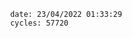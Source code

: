 

                date: 23/04/2022 01:33:29
                cycles: 57720

                         